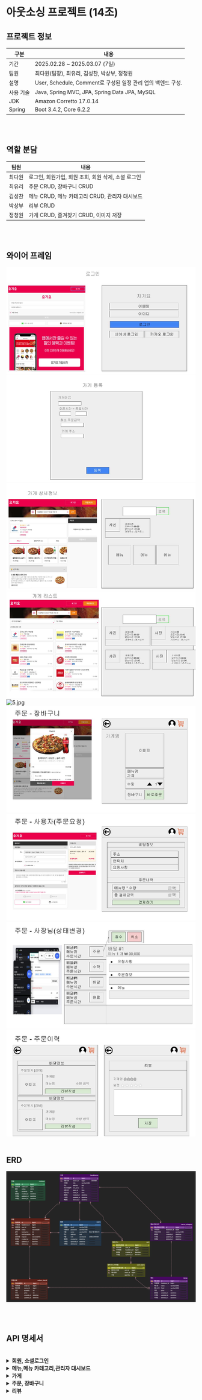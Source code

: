 # 아웃소싱 프로젝트 (14조)

## 프로젝트 정보
| 구분     | 내용                                                   |
|--------|------------------------------------------------------|
| 기간     | 2025.02.28 ~ 2025.03.07 (7일)                                |
| 팀원     | 최다원(팀장), 최유리, 김성찬, 박상부, 정청원                                |
| 설명     | User, Schedule, Comment로 구성된 일정 관리 앱의 백엔드 구성.        |
| 사용 기술  | Java, Spring MVC, JPA, Spring Data JPA, MySQL                 |
| JDK    | Amazon Corretto 17.0.14                    |
| Spring | Boot 3.4.2, Core 6.2.2                               |
  
<br/><br/>

## 역할 분담

| 팀원  | 내용                             |
|-----|--------------------------------|
| 최다원 | 로그인, 회원가입, 회원 조회, 회원 삭제, 소셜 로그인 |
| 최유리 | 주문 CRUD, 장바구니 CRUD             |
| 김성찬 | 메뉴 CRUD, 메뉴 카테고리 CRUD, 관리자 대시보드 |
| 박상부 | 리뷰 CRUD                        | 
| 정청원 | 가게 CRUD, 즐겨찾기 CRUD, 이미지 저장     |


<br/><br/>

## 와이어 프레임

![1.jpg](/image/1.jpg)
![2.jpg](/image/2.jpg)
![3.jpg](/image/3.jpg)
![4.jpg](/image/4.jpg)
![5.jpg](/image/5.jpg)
![6.jpg](/image/6.jpg)
![7.jpg](/image/7.jpg)
![8.jpg](/image/8.jpg)
![9.jpg](/image/9.jpg)
<br/><br/>

## ERD
![10.png](image/10.png)

<br/><br/>

## API 명세서
<br/>

<details>
  <summary><b>회원, 소셜로그인</b></summary>
  <br/>
  <div>
    <image src="https://github.com/user-attachments/assets/b67b75d3-7ba9-4f51-8026-695cf8288aee" width=80%></image>
  </div>
</details>

<details>
  <summary><b>메뉴,메뉴 카테고리,관리자 대시보드</b></summary>
  <br/>
  <div>
    <image src="https://github.com/user-attachments/assets/bbfff505-e57b-4928-a846-ab996e99296c" width="80%"></image>
    <image src="https://github.com/user-attachments/assets/59f35a63-158d-41fc-8ddb-933687afdaf9" width="80%"></image>
    <image src="https://github.com/user-attachments/assets/0451a1cb-35ba-4222-8129-89617c299da6" width="80%"></image>
    <image src="https://github.com/user-attachments/assets/60106b54-8068-4567-a2b4-b8fdd5104e19" width="80%"></image>

  </div>
</details>

<details>
  <summary><b>가게</b></summary>
  <br/>
  <div>
    <image src="https://github.com/user-attachments/assets/6078b9af-fd67-4b53-9b2c-c9f4efdfa1de" width="80%"></image>
    <image src="https://github.com/user-attachments/assets/3f733269-191d-4aeb-945b-88e7a14659e4" width="80%"></image>
    
  </div>
</details>

<details>
  <summary><b>주문, 장바구니</b></summary>
  <br/>
  <div>
    <image src="https://github.com/user-attachments/assets/99016396-8f21-472b-8d75-91a625b64839" width="80%"></image>
    <image src="https://github.com/user-attachments/assets/7c58efc1-5eb0-4a9b-870e-9dc2b7b78fbb" width="80%"></image>
    <image src="https://github.com/user-attachments/assets/6f1c254d-6ff1-46b6-9937-702253bb8b26" width="80%"></image>
    <image src="https://github.com/user-attachments/assets/53329fee-57f4-4b91-b055-897f80d533c2" width="80%"></image>
    <image src="https://github.com/user-attachments/assets/e7bd3edd-f5bc-40c4-b1f2-40df58ba4ba1" width="80%"></image>
  </div>
</details>

<details>
  <summary><b>리뷰</b></summary>
  <br/>
  <div>
    <image src="https://github.com/user-attachments/assets/b5e5349e-9fe9-430e-96e4-ed39f4c66ca3" width="80%"></image>
  </div>
</details>

